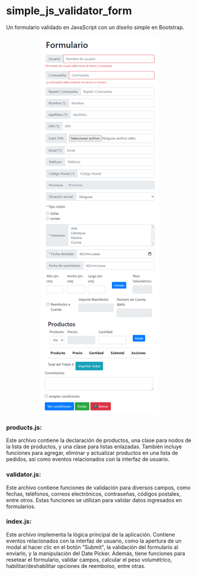 # simple_js_validator_form
Un formulario validado en JavaScript con un diseño simple en Bootstrap.
<p align="center">
  <img src="images/img.png"/>
</p>

### **products.js:**

Este archivo contiene la declaración de productos, una clase para nodos de la lista de productos, y una clase para listas enlazadas. También incluye funciones para agregar, eliminar y actualizar productos en una lista de pedidos, así como eventos relacionados con la interfaz de usuario.

### **validator.js:**

Este archivo contiene funciones de validación para diversos campos, como fechas, teléfonos, correos electrónicos, contraseñas, códigos postales, entre otros. Estas funciones se utilizan para validar datos ingresados en formularios.

### **index.js:**
Este archivo implementa la lógica principal de la aplicación. Contiene eventos relacionados con la interfaz de usuario, como la apertura de un modal al hacer clic en el botón "Submit", la validación del formulario al enviarlo, y la manipulación del Date Picker. Además, tiene funciones para resetear el formulario, validar campos, calcular el peso volumétrico, habilitar/deshabilitar opciones de reembolso, entre otras.